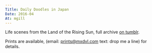 ```yaml
---
Title: Daily Doodles in Japan
Date: 2016-04
At: mgill
---
```


Life scenes from the Land of the Rising Sun, full archive [on tumblr][].

Prints are available, (email: prints@mxdvl.com text: drop me a line) for details.

[on tumblr]: https://sktch.mxdvl.com/
